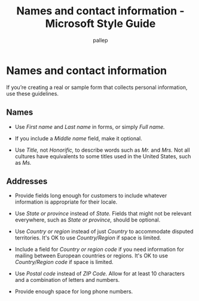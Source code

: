 ﻿---
title: Names and contact information - Microsoft Style Guide
author: pallep
ms.author: pallep
ms.date: 01/19/2018
ms.topic: article
ms.prod: non-product-specific
---

# Names and contact information

If you’re creating a real or sample form that collects personal information, use these guidelines.

## Names

  - Use *First name* and *Last name* in forms, or simply *Full name.* 
  
  - If you include a *Middle name* field, make it optional. 
  
  - Use *Title,* not *Honorific,* to describe words such as *Mr.* and *Mrs.* Not all cultures have equivalents to some titles used in the United States, such as *Ms.*

## Addresses

  - Provide fields long enough for customers to include whatever information is appropriate for their locale. 
  
  - Use *State or province* instead of *State.* Fields that might not be relevant everywhere, such as *State or province,* should be optional. 
  
  - Use *Country or region* instead of just *Country* to accommodate disputed territories. It's OK to use *Country/Region* if space is limited.
  
  - Include a field for *Country or region code* if you need information for mailing between European countries or regions. It's OK to use *Country/Region code* if space is limited.
  
  - Use *Postal code* instead of *ZIP Code.* Allow for at least 10 characters and a combination of letters and numbers. 
  
  - Provide enough space for long phone numbers. 
